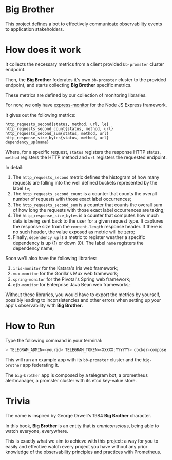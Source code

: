 # Big Brother
This project defines a bot to effectively communicate observability events to application stakeholders.  

# How does it work

It collects the necessary metrics from a client provided `bb-promster` cluster endpoint.

Then, the **Big Brother** federates it's own `bb-promster` cluster to the provided endpoint, and starts collecting **Big Brother** specific metrics.

These metrics are defined by our collection of monitoring libraries. 

For now, we only have [express-monitor](https://github.com/labbsr0x/express-monitor) for the Node JS Express framework. 

It gives out the following metrics:

```
http_requests_second{status, method, url, le}
http_requests_second_count{status, method, url}
http_requests_second_sum{status, method, url}
http_response_size_bytes{status, method, url}
dependency_up{name}
```

Where, for a specific request, `status` registers the response HTTP status, `method` registers the HTTP method and `url` registers the requested endpoint.

In detail:

1. The `http_requests_second` metric defines the histogram of how many requests are falling into the well defined buckets represented by the label `le`;
2. The `http_requests_second_count` is a counter that counts the overall number of requests with those exact label occurrences;
3. The `http_requests_second_sum` is a counter that counts the overall sum of how long the requests with those exact label occurrences are taking;
4. The `http_response_size_bytes` is a counter that computes how much data is being sent back to the user for a given request type. It captures the response size from the `content-length` response header. If there is no such header, the value exposed as metric will be zero;
5. Finally, `dependency_up` is a metric to register weather a specific dependency is up (1) or down (0). The label `name` registers the dependency name;

Soon we'll also have the following libraries:

1. `iris-monitor` for the Katara's Iris web framework;
2. `mux-monitor` for the Gorilla's Mux web framework;
3. `spring-monitor` for the Pivotal's Spring web framework;
4. `ejb-monitor` for Enterprise Java Bean web frameworks;

Without these libraries, you would have to export the metrics by yourself, possibly leading to inconsistencies and other errors when setting up your app's observability with **Big Brother**.  

# How to Run

Type the following command in your terminal:

```bash
> TELEGRAM_ADMIN=<yourid> TELEGRAM_TOKEN=<XXXXX:YYYYYY> docker-compose up --build
```

This will run an example app with its `bb-promster` cluster and the `big-brother` app federating it.

The `big-brother` app is composed by a telegram bot, a prometheus alertmanager, a promster cluster with its etcd key-value store.

# Trivia

The name is inspired by George Orwell's 1984 **Big Brother** character. 

In this book, **Big Brother** is an entity that is *omniconscious*, being able to watch everyone, everywhere. 

This is exactly what we aim to achieve with this project: a way for you to easily and effective watch every project you have without any prior knowledge of the observability principles and practices with Prometheus. 
